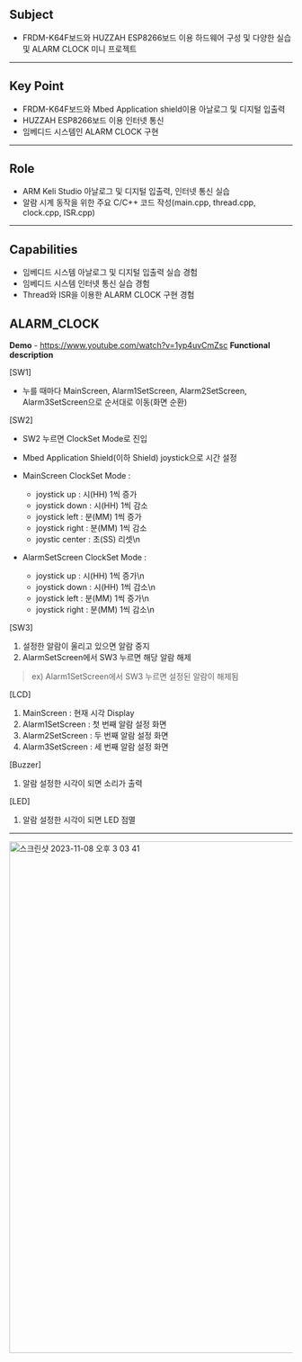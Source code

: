 ## Subject

- FRDM-K64F보드와 HUZZAH ESP8266보드 이용 하드웨어 구성 및 다양한 실습 및 ALARM CLOCK 미니 프로젝트

---

## Key Point

- FRDM-K64F보드와 Mbed Application shield이용 아날로그 및 디지털 입출력
- HUZZAH ESP8266보드 이용 인터넷 통신
- 임베디드 시스템인 ALARM CLOCK 구현

---

## Role

- ARM Keli Studio 아날로그 및 디지털 입출력, 인터넷 통신 실습
- 알람 시계 동작을 위한 주요 C/C++ 코드 작성(main.cpp, thread.cpp, clock.cpp, ISR.cpp)

---

## **Capabilities**

- 임베디드 시스템 아날로그 및 디지털 입출력 실습 경험
- 임베디드 시스템 인터넷 통신 실습 경험
- Thread와 ISR을 이용한 ALARM CLOCK 구현 경험

## ALARM_CLOCK

**Demo**
    - https://www.youtube.com/watch?v=1yp4uvCmZsc
**Functional description**
    
[SW1]
    
- 누를 때마다 MainScreen, Alarm1SetScreen, Alarm2SetScreen, Alarm3SetScreen으로 순서대로 이동(화면 순환)
    
[SW2]
    
- SW2 누르면 ClockSet Mode로 진입
- Mbed Application Shield(이하 Shield) joystick으로 시간 설정
- MainScreen ClockSet Mode :
    
    - joystick up : 시(HH) 1씩 증가
    - joystick down : 시(HH) 1씩 감소
    - joystick left : 분(MM) 1씩 증가
    - joystick right : 분(MM) 1씩 감소
    - joystic center : 초(SS) 리셋\n
     
- AlarmSetScreen ClockSet Mode :
    
    - joystick up : 시(HH) 1씩 증가\n 
    - joystick down : 시(HH) 1씩 감소\n 
    - joystick left : 분(MM) 1씩 증가\n 
    - joystick right : 분(MM) 1씩 감소\n
    
[SW3]
    
1. 설정한 알람이 울리고 있으면 알람 중지
2. AlarmSetScreen에서 SW3 누르면 해당 알람 해제
    
> ex) Alarm1SetScreen에서 SW3 누르면 설정된 알람이 해제됨
 
    
[LCD]
1. MainScreen : 현재 시각 Display
2. Alarm1SetScreen : 첫 번째 알람 설정 화면
3. Alarm2SetScreen : 두 번째 알람 설정 화면
4. Alarm3SetScreen : 세 번째 알람 설정 화면
    
[Buzzer]
    
1. 알람 설정한 시각이 되면 소리가 출력
    
[LED]
    
1. 알람 설정한 시각이 되면 LED 점멸

---

<img width="910" alt="스크린샷 2023-11-08 오후 3 03 41" src="https://github.com/actorjung/Embedded_System/assets/112843229/317e1c3f-9fb5-498c-a505-a527b8fb561f">
